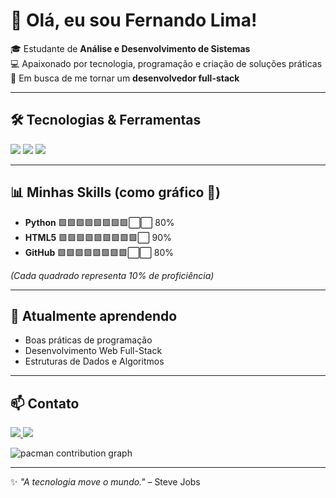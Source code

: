# 👋 Olá, eu sou Fernando Lima!

🎓 Estudante de **Análise e Desenvolvimento de Sistemas**  
💻 Apaixonado por tecnologia, programação e criação de soluções práticas  
🚀 Em busca de me tornar um **desenvolvedor full-stack**

---

## 🛠️ Tecnologias & Ferramentas

<p align="left">
  <img src="https://img.shields.io/badge/-Python-3776AB?style=for-the-badge&logo=python&logoColor=white" /> 
  <img src="https://img.shields.io/badge/-HTML5-E34F26?style=for-the-badge&logo=html5&logoColor=white" /> 
  <img src="https://img.shields.io/badge/-GitHub-181717?style=for-the-badge&logo=github&logoColor=white" />
</p>

---

## 📊 Minhas Skills (como gráfico 🎨)

- **Python**    🟩🟩🟩🟩🟩🟩🟩🟩⬜⬜ 80%  
- **HTML5**     🟩🟩🟩🟩🟩🟩🟩🟩🟩⬜ 90%  
- **GitHub**    🟩🟩🟩🟩🟩🟩🟩🟩⬜⬜ 80%  

*(Cada quadrado representa 10% de proficiência)*

---

## 🌱 Atualmente aprendendo
- Boas práticas de programação  
- Desenvolvimento Web Full-Stack  
- Estruturas de Dados e Algoritmos  

---

## 📫 Contato
<p>
  <a href="https://www.linkedin.com/in/fernando-de-oliveira-a8bbb1278">
    <img src="https://img.shields.io/badge/-LinkedIn-0A66C2?style=for-the-badge&logo=linkedin&logoColor=white" />
  </a>
  <a href="mailto:fernandooliveira2508@outlook.com">
    <img src="https://img.shields.io/badge/-Email-D14836?style=for-the-badge&logo=gmail&logoColor=white" />
  </a>
</p>


<picture>
  <source media="(prefers-color-scheme: dark)" srcset="https://raw.githubusercontent.com/maurodesouza/maurodesouza/output/pacman-contribution-graph-dark.svg">
  <source media="(prefers-color-scheme: light)" srcset="https://raw.githubusercontent.com/maurodesouza/maurodesouza/output/pacman-contribution-graph.svg">
  <img alt="pacman contribution graph" src="https://raw.githubusercontent.com/maurodesouza/maurodesouza/output/pacman-contribution-graph.svg">
</picture>

---

✨ _"A tecnologia move o mundo."_ – Steve Jobs
